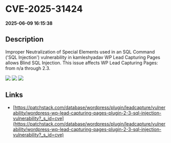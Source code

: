 # CVE-2025-31424

**2025-06-09 16:15:38**

## Description
Improper Neutralization of Special Elements used in an SQL Command ('SQL Injection') vulnerability in kamleshyadav WP Lead Capturing Pages allows Blind SQL Injection. This issue affects WP Lead Capturing Pages: from n/a through 2.3.

![](https://img.shields.io/static/v1?label=Score&message=9.3&color=red)
![](https://img.shields.io/static/v1?label=Severity&message=CRITICAL&color=red)
![](https://img.shields.io/static/v1?label=CWE&message=SQL&color=green)

## Links
- [https://patchstack.com/database/wordpress/plugin/leadcapture/vulnerability/wordpress-wp-lead-capturing-pages-plugin-2-3-sql-injection-vulnerability?_s_id=cve](https://patchstack.com/database/wordpress/plugin/leadcapture/vulnerability/wordpress-wp-lead-capturing-pages-plugin-2-3-sql-injection-vulnerability?_s_id=cve)
